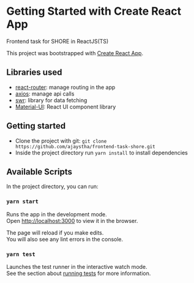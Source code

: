 # Getting Started with Create React App

Frontend task for SHORE in ReactJS(TS)

This project was bootstrapped with [Create React App](https://github.com/facebook/create-react-app).

## Libraries used

- [react-router](https://reactrouter.com/web/guides/quick-start): manage routing in the app
- [axios](https://https://axios-http.com/): manage api calls
- [swr](https://swr.vercel.app/): library for data fetching
- [Material-UI](https://material-ui.com/): React UI component library

## Getting started

- Clone the project with git: `git clone https://github.com/ajaystha/frontend-task-shore.git`
- Inside the project directory run `yarn install` to install dependencies

## Available Scripts

In the project directory, you can run:

### `yarn start`

Runs the app in the development mode.\
Open [http://localhost:3000](http://localhost:3000) to view it in the browser.

The page will reload if you make edits.\
You will also see any lint errors in the console.

### `yarn test`

Launches the test runner in the interactive watch mode.\
See the section about [running tests](https://facebook.github.io/create-react-app/docs/running-tests) for more information.
